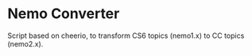Nemo Converter
========

Script based on cheerio, to transform CS6 topics (nemo1.x) to CC topics (nemo2.x).